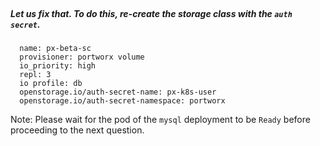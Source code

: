 </br>

##### Let us fix that. To do this, re-create the storage class with the `auth secret`. 


      name: px-beta-sc
      provisioner: portworx volume
      io_priority: high
      repl: 3
      io profile: db
      openstorage.io/auth-secret-name: px-k8s-user
      openstorage.io/auth-secret-namespace: portworx
      
Note: Please wait for the pod of the `mysql` deployment to be `Ready` before proceeding to the next question. 